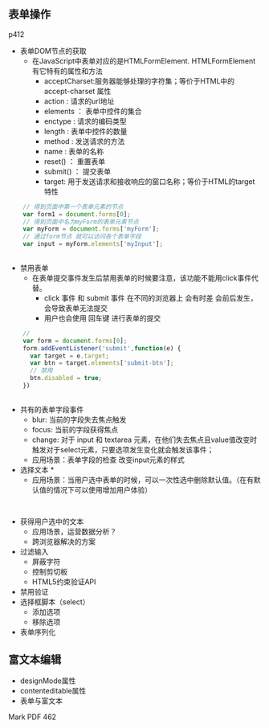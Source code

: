表单操作
--
p412
* 表单DOM节点的获取
    * 在JavaScript中表单对应的是HTMLFormElement. HTMLFormElement有它特有的属性和方法
        * acceptCharset:服务器能够处理的字符集；等价于HTML中的 accept-charset 属性
        * action : 请求的url地址
        * elements ： 表单中控件的集合
        * enctype : 请求的编码类型
        * length : 表单中控件的数量
        * method : 发送请求的方法
        * name :  表单的名称
        * reset() ： 重置表单
        * submit() ： 提交表单
        * target: 用于发送请求和接收响应的窗口名称；等价于HTML的target特性 
```javascript
    // 得到页面中第一个表单元素的节点
    var form1 = document.forms[0];
    // 得到页面中名为myForm的表单元素节点 
    var myForm = document.forms['myForm'];
    // 通过form节点 就可以访问各个表单字段
    var input = myForm.elements['myInput'];
    
```
* 禁用表单
    * 在表单提交事件发生后禁用表单的时候要注意，该功能不能用click事件代替。
        * click 事件 和 submit 事件 在不同的浏览器上 会有时差 会前后发生，会导致表单无法提交
        * 用户也会使用 回车键 进行表单的提交
```javascript
    // 
    var form = document.forms[0];
    form.addEventListener('submit',function(e) {
      var target = e.target;
      var btn = target.elements['submit-btn'];
      // 禁用
      btn.disabled = true;
    })
    
```
* 共有的表单字段事件 
    * blur: 当前的字段失去焦点触发
    * focus: 当前的字段获得焦点
    * change: 对于 input 和 textarea 元素，在他们失去焦点且value值改变时触发对于select元素，只要选项发生变化就会触发该事件；
    * 应用场景：表单字段的检查 改变input元素的样式
* 选择文本
    * 
    * 应用场景：当用户选中表单的时候，可以一次性选中删除默认值。（在有默认值的情况下可以使用增加用户体验）
```javascript
    
```
* 获得用户选中的文本
    * 应用场景，运营数据分析？
    * 跨浏览器解决的方案
* 过滤输入
    * 屏蔽字符
    * 控制剪切板
    * HTML5约束验证API
* 禁用验证
* 选择框脚本（select）
    * 添加选项
    * 移除选项
* 表单序列化
    
富文本编辑
--
* designMode属性
* contenteditable属性
* 表单与富文本

Mark PDF 462

